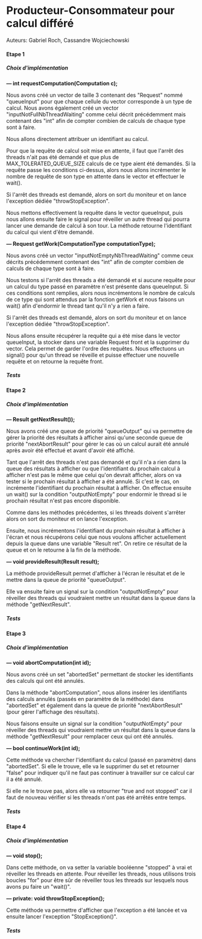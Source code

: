 # Producteur-Consommateur pour calcul différé

Auteurs: Gabriel Roch, Cassandre Wojciechowski

#### Etape 1

##### Choix d'implémentation

**— int requestComputation(Computation c);**

Nous avons créé un vector de taille 3 contenant des "Request" nommé "queueInput" pour que chaque cellule du vector corresponde à un type de calcul. Nous avons également créé un vector "inputNotFullNbThreadWaiting" comme celui décrit précédemment mais contenant des "int" afin de compter combien de calculs de chaque type sont à faire.

Nous allons directement attribuer un identifiant au calcul.

Pour que la requête de calcul soit mise en attente, il faut que l'arrêt des threads n'ait pas été demandé et que plus de MAX_TOLERATED_QUEUE_SIZE calculs de ce type aient été demandés. Si la requête passe les conditions ci-dessus, alors nous allons incrémenter le nombre de requête de son type en attente dans le vector et effectuer le wait(). 

Si l'arrêt des threads est demandé, alors on sort du moniteur et on lance l'exception dédiée "throwStopException".

Nous mettons effectivement la requête dans le vector queueInput, puis nous allons ensuite faire le signal pour réveiller un autre thread qui pourra lancer une demande de calcul à son tour. La méthode retourne l'identifiant du calcul qui vient d'être demandé. 

**— Request getWork(ComputationType computationType);**

Nous avons créé un vector "inputNotEmptyNbThreadWaiting" comme ceux décrits précédemment contenant des "int" afin de compter combien de calculs de chaque type sont à faire. 

Nous testons si l'arrêt des threads a été demandé et si aucune requête pour un calcul du type passé en paramètre n'est présente dans queueInput. Si ces conditions sont remplies, alors nous incrémentons le nombre de calculs de ce type qui sont attendus par la fonction getWork et nous faisons un wait() afin d'endormir le thread tant qu'il n'y a rien a faire. 

Si l'arrêt des threads est demandé, alors on sort du moniteur et on lance l'exception dédiée "throwStopException".

Nous allons ensuite récupérer la requête qui a été mise dans le vector queueInput, la stocker dans une variable Request front et la supprimer du vector. Cela permet de garder l'ordre des requêtes. Nous effectuons un signal() pour qu'un thread se réveille et puisse effectuer une nouvelle requête et on retourne la requête front. 

##### Tests



#### Etape 2

##### Choix d'implémentation

**— Result getNextResult());**

Nous avons créé une queue de priorité "queueOutput" qui va permettre de gérer la priorité des résultats à afficher ainsi qu'une seconde queue de priorité "nextAbortResult" pour gérer le cas où un calcul aurait été annulé après avoir été effectué et avant d'avoir été affiché. 

Tant que l'arrêt des threads n'est pas demandé et qu'il n'a a rien dans la queue des résultats à afficher ou que l'identifiant du prochain calcul à afficher n'est pas le même que celui qu'on devrait afficher, alors on va tester si le prochain résultat à afficher a été annulé. Si c'est le cas, on incrémente l'identifiant du prochain résultat à afficher. On effectue ensuite un wait() sur la condition "outputNotEmpty" pour endormir le thread si le prochain résultat n'est pas encore disponible.

Comme dans les méthodes précédentes, si les threads doivent s'arrêter alors on sort du moniteur et on lance l'exception. 

Ensuite, nous incrémentons l'identifiant du prochain résultat à afficher à l'écran et nous récupérons celui que nous voulons afficher actuellement depuis la queue dans une variable "Result ret". On retire ce résultat de la queue et on le retourne à la fin de la méthode. 

**— void provideResult(Result result);**

La méthode provideResult permet d'afficher à l'écran le résultat et de le mettre dans la queue de priorité "queueOutput". 

Elle va ensuite faire un signal sur la condition "outputNotEmpty" pour réveiller des threads qui voudraient mettre un résultat dans la queue dans la méthode "getNextResult". 

##### Tests



#### Etape 3

##### Choix d'implémentation

**— void abortComputation(int id);**

Nous avons créé un set "abortedSet" permettant de stocker les identifiants des calculs qui ont été annulés. 

Dans la méthode "abortComputation", nous allons insérer les identifiants des calculs annulés (passés en paramètre de la méthode) dans "abortedSet" et également dans la queue de priorité "nextAbortResult" (pour gérer l'affichage des résultats).

Nous faisons ensuite un signal sur la condition "outputNotEmpty" pour réveiller des threads qui voudraient mettre un résultat dans la queue dans la méthode "getNextResult" pour remplacer ceux qui ont été annulés.

**— bool continueWork(int id);**

Cette méthode va chercher l'identifiant du calcul (passé en paramètre) dans "abortedSet". Si elle le trouve, elle va le supprimer du set et retourner "false" pour indiquer qu'il ne faut pas continuer à travailler sur ce calcul car il a été annulé. 

Si elle ne le trouve pas, alors elle va retourner "true and not stopped" car il faut de nouveau vérifier si les threads n'ont pas été arrêtés entre temps.

##### Tests



#### Etape 4

##### Choix d'implémentation

**— void stop();**

Dans cette méthode, on va setter la variable booléenne "stopped" à vrai et réveiller les threads en attente. Pour réveiller les threads, nous utilisons trois boucles "for" pour être sûr de réveiller tous les threads sur lesquels nous avons pu faire un "wait()". 

**— private: void throwStopException();**

Cette méthode va permettre d'afficher que l'exception a été lancée et va ensuite lancer l'exception "StopException()". 

##### Tests

